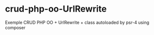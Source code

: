 # crud-php-oo-UrlRewrite
Exemple CRUD PHP OO + UrlRewrite + class autoloaded by psr-4 using composer
